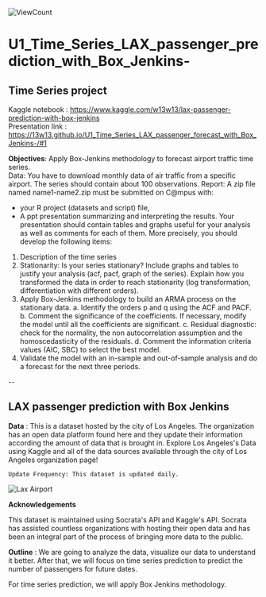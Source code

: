 ![ViewCount](https://views.whatilearened.today/views/github/13w13/U1_Time_Series_LAX_passenger_forecast_with_Box_Jenkins-.svg?cache=remove)
# U1_Time_Series_LAX_passenger_prediction_with_Box_Jenkins-

Time Series project
--

Kaggle notebook : https://www.kaggle.com/w13w13/lax-passenger-prediction-with-box-jenkins   
Presentation link : https://13w13.github.io/U1_Time_Series_LAX_passenger_forecast_with_Box_Jenkins-/#1

**Objectives**: Apply Box-Jenkins methodology to forecast airport traffic time
series.  
Data: You have to download monthly data of air traffic from a specific
airport. The series should contain about 100 observations.
Report: A zip file named name1-name2.zip must be submitted on C@mpus
with:
- your R project (datasets and script) file,
- A ppt presentation summarizing and interpreting the results.
Your presentation should contain tables and graphs useful for your analysis as
well as comments for each of them. More precisely, you should develop the
following items:
1) Description of the time series
2) Stationarity: Is your series stationary? Include graphs and tables to justify
your analysis (acf, pacf, graph of the series). Explain how you
transformed the data in order to reach stationarity (log transformation,
differentiation with different orders).
3) Apply Box-Jenkins methodology to build an ARMA process on the
stationary data.
a. Identify the orders p and q using the ACF and PACF.
b. Comment the significance of the coefficients. If necessary, modify
the model until all the coefficients are significant.
c. Residual diagnostic: check for the normality, the non
autocorrelation assumption and the homoscedasticity of the
residuals.
d. Comment the information criteria values (AIC, SBC) to select the
best model.
4) Validate the model with an in-sample and out-of-sample analysis and do
a forecast for the next three periods.  

--  

## LAX passenger prediction with Box Jenkins

**Data** : This is a dataset hosted by the city of Los Angeles. The organization has an open data platform found here and they update their information according the amount of data that is brought in. Explore Los Angeles's Data using Kaggle and all of the data sources available through the city of Los Angeles organization page!

    Update Frequency: This dataset is updated daily.
![Lax Airport](https://aecom.com/ie/wp-content/uploads/2013/12/AECOM2.18.14-160_ES.tif-797x531.jpg)

**Acknowledgements**

This dataset is maintained using Socrata's API and Kaggle's API. Socrata has assisted countless organizations with hosting their open data and has been an integral part of the process of bringing more data to the public. 


**Outline**  : 
We are going to analyze the data, visualize our data to understand it better.
After that, we will focus on time series prediction to predict the number of passengers for future dates.

For time series prediction, we will apply Box Jenkins methodology. 

